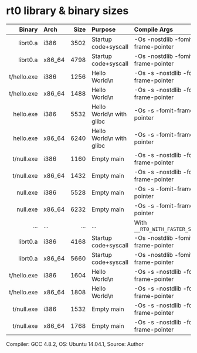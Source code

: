 # rt0 library & binary sizes

| Binary      | Arch   | Size | Purpose                  | Compile Args                          |
-------------:|:-------|-----:|:-------------------------|:--------------------------------------|
| librt0.a    | i386   | 3502 | Startup code+syscall     | -Os -nostdlib -fomit-frame-pointer    |
| librt0.a    | x86_64 | 4798 | Startup code+syscall     | -Os -nostdlib -fomit-frame-pointer    |
| t/hello.exe | i386   | 1256 | Hello World\n            | -Os -s -nostdlib -fomit-frame-pointer |
| t/hello.exe | x86_64 | 1488 | Hello World\n            | -Os -s -nostdlib -fomit-frame-pointer |
| hello.exe   | i386   | 5532 | Hello World\n with glibc | -Os -s -fomit-frame-pointer           |
| hello.exe   | x86_64 | 6240 | Hello World\n with glibc | -Os -s -fomit-frame-pointer           |
| t/null.exe  | i386   | 1160 | Empty main               | -Os -s -nostdlib -fomit-frame-pointer |
| t/null.exe  | x86_64 | 1432 | Empty main               | -Os -s -nostdlib -fomit-frame-pointer |
| null.exe    | i386   | 5528 | Empty main               | -Os -s -fomit-frame-pointer           |
| null.exe    | x86_64 | 6232 | Empty main               | -Os -s -fomit-frame-pointer           |
| ...         | ...    | ...  | ...                      | With `__RT0_WITH_FASTER_SYSCALL__`    |
| librt0.a    | i386   | 4168 | Startup code+syscall     | -Os -nostdlib -fomit-frame-pointer    |
| librt0.a    | x86_64 | 5660 | Startup code+syscall     | -Os -nostdlib -fomit-frame-pointer    |
| t/hello.exe | i386   | 1604 | Hello World\n            | -Os -s -nostdlib -fomit-frame-pointer |
| t/hello.exe | x86_64 | 1808 | Hello World\n            | -Os -s -nostdlib -fomit-frame-pointer |
| t/null.exe  | i386   | 1532 | Empty main               | -Os -s -nostdlib -fomit-frame-pointer |
| t/null.exe  | x86_64 | 1768 | Empty main               | -Os -s -nostdlib -fomit-frame-pointer |

Compiler: GCC 4.8.2, OS: Ubuntu 14.04.1, Source: Author
